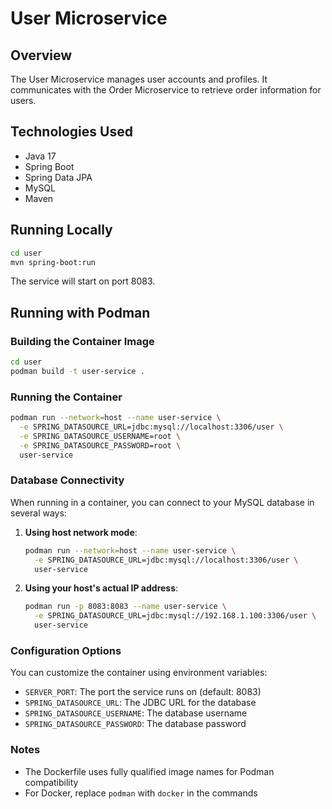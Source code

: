 # User Microservice

## Overview
The User Microservice manages user accounts and profiles. It communicates with the Order Microservice to retrieve order information for users.

## Technologies Used
- Java 17
- Spring Boot
- Spring Data JPA
- MySQL
- Maven

## Running Locally
```bash
cd user
mvn spring-boot:run
```

The service will start on port 8083.

## Running with Podman

### Building the Container Image
```bash
cd user
podman build -t user-service .
```

### Running the Container
```bash
podman run --network=host --name user-service \
  -e SPRING_DATASOURCE_URL=jdbc:mysql://localhost:3306/user \
  -e SPRING_DATASOURCE_USERNAME=root \
  -e SPRING_DATASOURCE_PASSWORD=root \
  user-service
```

### Database Connectivity
When running in a container, you can connect to your MySQL database in several ways:

1. **Using host network mode**:
   ```bash
   podman run --network=host --name user-service \
     -e SPRING_DATASOURCE_URL=jdbc:mysql://localhost:3306/user \
     user-service
   ```

2. **Using your host's actual IP address**:
   ```bash
   podman run -p 8083:8083 --name user-service \
     -e SPRING_DATASOURCE_URL=jdbc:mysql://192.168.1.100:3306/user \
     user-service
   ```

### Configuration Options
You can customize the container using environment variables:
- `SERVER_PORT`: The port the service runs on (default: 8083)
- `SPRING_DATASOURCE_URL`: The JDBC URL for the database
- `SPRING_DATASOURCE_USERNAME`: The database username
- `SPRING_DATASOURCE_PASSWORD`: The database password

### Notes
- The Dockerfile uses fully qualified image names for Podman compatibility
- For Docker, replace `podman` with `docker` in the commands